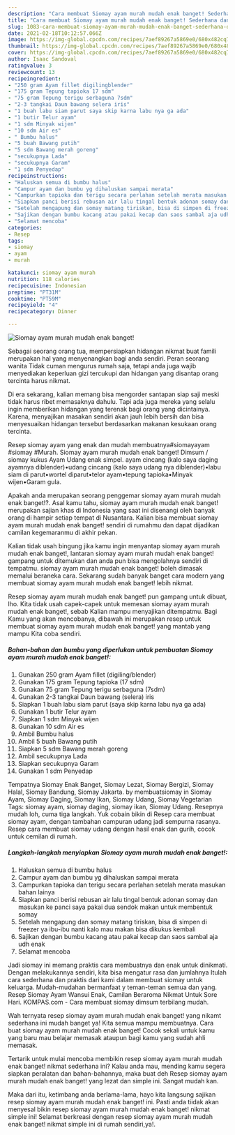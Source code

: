 ```yaml
---
description: "Cara membuat Siomay ayam murah mudah enak banget! Sederhana dan Mudah Dibuat"
title: "Cara membuat Siomay ayam murah mudah enak banget! Sederhana dan Mudah Dibuat"
slug: 1083-cara-membuat-siomay-ayam-murah-mudah-enak-banget-sederhana-dan-mudah-dibuat
date: 2021-02-18T10:12:57.066Z
image: https://img-global.cpcdn.com/recipes/7aef89267a5869e0/680x482cq70/siomay-ayam-murah-mudah-enak-banget-foto-resep-utama.jpg
thumbnail: https://img-global.cpcdn.com/recipes/7aef89267a5869e0/680x482cq70/siomay-ayam-murah-mudah-enak-banget-foto-resep-utama.jpg
cover: https://img-global.cpcdn.com/recipes/7aef89267a5869e0/680x482cq70/siomay-ayam-murah-mudah-enak-banget-foto-resep-utama.jpg
author: Isaac Sandoval
ratingvalue: 3
reviewcount: 13
recipeingredient:
- "250 gram Ayam fillet digilingblender"
- "175 gram Tepung tapioka 17 sdm"
- "75 gram Tepung terigu serbaguna 7sdm"
- "2-3 tangkai Daun bawang selera iris"
- "1 buah labu siam parut saya skip karna labu nya ga ada"
- "1 butir Telur ayam"
- "1 sdm Minyak wijen"
- "10 sdm Air es"
- " Bumbu halus"
- "5 buah Bawang putih"
- "5 sdm Bawang merah goreng"
- "secukupnya Lada"
- "secukupnya Garam"
- "1 sdm Penyedap"
recipeinstructions:
- "Haluskan semua di bumbu halus"
- "Campur ayam dan bumbu yg dihaluskan sampai merata"
- "Campurkan tapioka dan terigu secara perlahan setelah merata masukan bahan lainya"
- "Siapkan panci berisi rebusan air lalu tingal bentuk adonan somay dan masukan ke panci saya pakai dua sendok makan untuk membentuk somay"
- "Setelah mengapung dan somay matang tiriskan, bisa di simpen di freezer ya ibu-ibu nanti kalo mau makan bisa dikukus kembali"
- "Sajikan dengan bumbu kacang atau pakai kecap dan saos sambal aja udh enak"
- "Selamat mencoba"
categories:
- Resep
tags:
- siomay
- ayam
- murah

katakunci: siomay ayam murah 
nutrition: 118 calories
recipecuisine: Indonesian
preptime: "PT31M"
cooktime: "PT59M"
recipeyield: "4"
recipecategory: Dinner

---
```



![Siomay ayam murah mudah enak banget!](https://img-global.cpcdn.com/recipes/7aef89267a5869e0/680x482cq70/siomay-ayam-murah-mudah-enak-banget-foto-resep-utama.jpg)

Sebagai seorang orang tua, mempersiapkan hidangan nikmat buat famili merupakan hal yang menyenangkan bagi anda sendiri. Peran seorang  wanita Tidak cuman mengurus rumah saja, tetapi anda juga wajib menyediakan keperluan gizi tercukupi dan hidangan yang disantap orang tercinta harus nikmat.

Di era  sekarang, kalian memang bisa mengorder santapan siap saji meski tidak harus ribet memasaknya dahulu. Tapi ada juga mereka yang selalu ingin memberikan hidangan yang terenak bagi orang yang dicintainya. Karena, menyajikan masakan sendiri akan jauh lebih bersih dan bisa menyesuaikan hidangan tersebut berdasarkan makanan kesukaan orang tercinta. 

Resep siomay ayam yang enak dan mudah membuatnya#siomayayam #siomay #Murah. Siomay ayam murah mudah enak banget! Dimsum / siomay kukus Ayam Udang enak simpel. ayam cincang (kalo saya daging ayamnya diblender)•udang cincang (kalo saya udang nya diblender)•labu siam di parut•wortel diparut•telor ayam•tepung tapioka•Minyak wijen•Garam gula.

Apakah anda merupakan seorang penggemar siomay ayam murah mudah enak banget!?. Asal kamu tahu, siomay ayam murah mudah enak banget! merupakan sajian khas di Indonesia yang saat ini disenangi oleh banyak orang di hampir setiap tempat di Nusantara. Kalian bisa membuat siomay ayam murah mudah enak banget! sendiri di rumahmu dan dapat dijadikan camilan kegemaranmu di akhir pekan.

Kalian tidak usah bingung jika kamu ingin menyantap siomay ayam murah mudah enak banget!, lantaran siomay ayam murah mudah enak banget! gampang untuk ditemukan dan anda pun bisa mengolahnya sendiri di tempatmu. siomay ayam murah mudah enak banget! boleh dimasak memalui beraneka cara. Sekarang sudah banyak banget cara modern yang membuat siomay ayam murah mudah enak banget! lebih nikmat.

Resep siomay ayam murah mudah enak banget! pun gampang untuk dibuat, lho. Kita tidak usah capek-capek untuk memesan siomay ayam murah mudah enak banget!, sebab Kalian mampu menyajikan ditempatmu. Bagi Kamu yang akan mencobanya, dibawah ini merupakan resep untuk membuat siomay ayam murah mudah enak banget! yang mantab yang mampu Kita coba sendiri.

<!--inarticleads1-->

##### Bahan-bahan dan bumbu yang diperlukan untuk pembuatan Siomay ayam murah mudah enak banget!:

1. Gunakan 250 gram Ayam fillet (digiling/blender)
1. Gunakan 175 gram Tepung tapioka (17 sdm)
1. Gunakan 75 gram Tepung terigu serbaguna (7sdm)
1. Gunakan 2-3 tangkai Daun bawang (selera) iris
1. Siapkan 1 buah labu siam parut (saya skip karna labu nya ga ada)
1. Gunakan 1 butir Telur ayam
1. Siapkan 1 sdm Minyak wijen
1. Gunakan 10 sdm Air es
1. Ambil  Bumbu halus
1. Ambil 5 buah Bawang putih
1. Siapkan 5 sdm Bawang merah goreng
1. Ambil secukupnya Lada
1. Siapkan secukupnya Garam
1. Gunakan 1 sdm Penyedap


Tempatnya Siomay Enak Banget, Siomay Lezat, Siomay Bergizi, Siomay Halal, Siomay Bandung, Siomay Jakarta. by membuatsiomay in Siomay Ayam, Siomay Daging, Siomay Ikan, Siomay Udang, Siomay Vegetarian Tags: siomay ayam, siomay daging, siomay ikan, Siomay Udang. Resepnya mudah loh, cuma tiga langkah. Yuk cobain bikin di Resep cara membuat siomay ayam, dengan tambahan campuran udang jadi sempurna rasanya. Resep cara membuat siomay udang dengan hasil enak dan gurih, cocok untuk cemilan di rumah. 

<!--inarticleads2-->

##### Langkah-langkah menyiapkan Siomay ayam murah mudah enak banget!:

1. Haluskan semua di bumbu halus
1. Campur ayam dan bumbu yg dihaluskan sampai merata
1. Campurkan tapioka dan terigu secara perlahan setelah merata masukan bahan lainya
1. Siapkan panci berisi rebusan air lalu tingal bentuk adonan somay dan masukan ke panci saya pakai dua sendok makan untuk membentuk somay
1. Setelah mengapung dan somay matang tiriskan, bisa di simpen di freezer ya ibu-ibu nanti kalo mau makan bisa dikukus kembali
1. Sajikan dengan bumbu kacang atau pakai kecap dan saos sambal aja udh enak
1. Selamat mencoba


Jadi siomay ini memang praktis cara membuatnya dan enak untuk dinikmati. Dengan melakukannya sendiri, kita bisa mengatur rasa dan jumlahnya Itulah cara sederhana dan praktis dari kami dalam membuat siomay untuk keluarga. Mudah-mudahan bermanfaat y teman-teman semua dan yang. Resep Siomay Ayam Wansui Enak, Camilan Beraroma Nikmat Untuk Sore Hari. KOMPAS.com - Cara membuat siomay dimsum terbilang mudah. 

Wah ternyata resep siomay ayam murah mudah enak banget! yang nikamt sederhana ini mudah banget ya! Kita semua mampu membuatnya. Cara buat siomay ayam murah mudah enak banget! Cocok sekali untuk kamu yang baru mau belajar memasak ataupun bagi kamu yang sudah ahli memasak.

Tertarik untuk mulai mencoba membikin resep siomay ayam murah mudah enak banget! nikmat sederhana ini? Kalau anda mau, mending kamu segera siapkan peralatan dan bahan-bahannya, maka buat deh Resep siomay ayam murah mudah enak banget! yang lezat dan simple ini. Sangat mudah kan. 

Maka dari itu, ketimbang anda berlama-lama, hayo kita langsung sajikan resep siomay ayam murah mudah enak banget! ini. Pasti anda tiidak akan menyesal bikin resep siomay ayam murah mudah enak banget! nikmat simple ini! Selamat berkreasi dengan resep siomay ayam murah mudah enak banget! nikmat simple ini di rumah sendiri,ya!.

